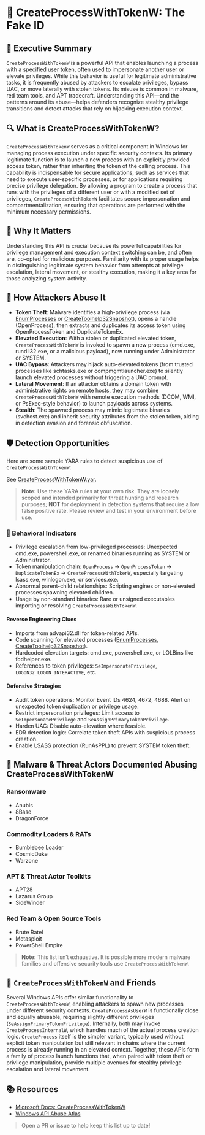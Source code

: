 # 🪪 CreateProcessWithTokenW: The Fake ID

## 🚀 Executive Summary
`CreateProcessWithTokenW` is a powerful API that enables launching a process with a specified user token, often used to impersonate another user or elevate privileges. While this behavior is useful for legitimate administrative tasks, it is frequently abused by attackers to escalate privileges, bypass UAC, or move laterally with stolen tokens. Its misuse is common in malware, red team tools, and APT tradecraft. Understanding this API—and the patterns around its abuse—helps defenders recognize stealthy privilege transitions and detect attacks that rely on hijacking execution context.

## 🔍 What is CreateProcessWithTokenW?
`CreateProcessWithTokenW` serves as a critical component in Windows for managing process execution under specific security contexts. Its primary legitimate function is to launch a new process with an explicitly provided access token, rather than inheriting the token of the calling process. This capability is indispensable for secure applications, such as services that need to execute user-specific processes, or for applications requiring precise privilege delegation. By allowing a program to create a process that runs with the privileges of a different user or with a modified set of privileges, `CreateProcessWithTokenW` facilitates secure impersonation and compartmentalization, ensuring that operations are performed with the minimum necessary permissions.

## 🚩 Why It Matters
Understanding this API is crucial because its powerful capabilities for privilege management and execution context switching can be, and often are, co-opted for malicious purposes. Familiarity with its proper usage helps in distinguishing legitimate system behavior from attempts at privilege escalation, lateral movement, or stealthy execution, making it a key area for those analyzing system activity.

## 🧬 How Attackers Abuse It
 - **Token Theft**: Malware identifies a high-privilege process (via [EnumProcesses](https://github.com/danafaye/WindowsAPIAbuseAtlas/tree/main/KERNEL32/EnumProcesses) or [CreateToolhelp32Snapshot](https://github.com/danafaye/WindowsAPIAbuseAtlas/tree/main/KERNEL32/CreateToolhelp32Snapshot)), opens a handle (OpenProcess), then extracts and duplicates its access token using OpenProcessToken and DuplicateTokenEx.
 - **Elevated Execution**: With a stolen or duplicated elevated token, `CreateProcessWithTokenW` is invoked to spawn a new process (cmd.exe, rundll32.exe, or a malicious payload), now running under Administrator or SYSTEM.
 - **UAC Bypass**: Attackers may hijack auto-elevated tokens (from trusted processes like schtasks.exe or compmgmtlauncher.exe) to silently launch elevated processes without triggering a UAC prompt.
 - **Lateral Movement**: If an attacker obtains a domain token with administrative rights on remote hosts, they may combine `CreateProcessWithTokenW` with remote execution methods (DCOM, WMI, or PsExec-style behavior) to launch payloads across systems.
 - **Stealth**: The spawned process may mimic legitimate binaries (svchost.exe) and inherit security attributes from the stolen token, aiding in detection evasion and forensic obfuscation.

## 🛡️ Detection Opportunities
Here are some sample YARA rules to detect suspicious use of `CreateProcessWithTokenW`:

See [CreateProcessWithTokenW.yar](./CreateProcessWithTokenW.yar).

> **Note:** Use these YARA rules at your own risk. They are loosely scoped and intended primarily for threat hunting and research purposes; **NOT** for deployment in detection systems that require a low false positive rate. Please review and test in your environment before use.

### 🐾 Behavioral Indicators
 - Privilege escalation from low-privileged processes: Unexpected cmd.exe, powershell.exe, or renamed binaries running as SYSTEM or Administrator.
 - Token manipulation chain: `OpenProcess` → `OpenProcessToken` → `DuplicateTokenEx` → `CreateProcessWithTokenW`, especially targeting lsass.exe, winlogon.exe, or services.exe.
 - Abnormal parent-child relationships: Scripting engines or non-elevated processes spawning elevated children.
 - Usage by non-standard binaries: Rare or unsigned executables importing or resolving `CreateProcessWithTokenW`.

#### Reverse Engineering Clues
 - Imports from advapi32.dll for token-related APIs.
 - Code scanning for elevated processes ([EnumProcesses](https://github.com/danafaye/WindowsAPIAbuseAtlas/tree/main/KERNEL32/EnumProcesses), [CreateToolhelp32Snapshot](https://github.com/danafaye/WindowsAPIAbuseAtlas/tree/main/KERNEL32/CreateToolhelp32Snapshot)).
 - Hardcoded elevation targets: cmd.exe, powershell.exe, or LOLBins like fodhelper.exe.
 - References to token privileges: `SeImpersonatePrivilege`, `LOGON32_LOGON_INTERACTIVE`, etc.

#### Defensive Strategies
 - Audit token operations: Monitor Event IDs 4624, 4672, 4688. Alert on unexpected token duplication or privilege usage.
 - Restrict impersonation privileges: Limit access to `SeImpersonatePrivilege` and `SeAssignPrimaryTokenPrivilege`.
 - Harden UAC: Disable auto-elevation where feasible.
 - EDR detection logic: Correlate token theft APIs with suspicious process creation.
 - Enable LSASS protection (RunAsPPL) to prevent SYSTEM token theft.

## 🦠 Malware & Threat Actors Documented Abusing CreateProcessWithTokenW

### **Ransomware**
 - Anubis
 - 8Base
 - DragonForce 

### **Commodity Loaders & RATs**
 - Bumblebee Loader
 - CosmicDuke
 - Warzone

### **APT & Threat Actor Toolkits**
 - APT28
 - Lazarus Group
 - SideWinder

### **Red Team & Open Source Tools**
 - Brute Ratel
 - Metasploit
 - PowerShell Empire

> **Note:** This list isn’t exhaustive. It is possible more modern malware families and offensive security tools use `CreateProcessWithTokenW`.

## 🧵 `CreateProcessWithTokenW` and Friends
Several Windows APIs offer similar functionality to `CreateProcessWithTokenW`, enabling attackers to spawn new processes under different security contexts. `CreateProcessAsUserW` is functionally close and equally abusable, requiring slightly different privileges (`SeAssignPrimaryTokenPrivilege`). Internally, both may invoke `CreateProcessInternalW`, which handles much of the actual process creation logic. `CreateProcess` itself is the simpler variant, typically used without explicit token manipulation but still relevant in chains where the current process is already running in an elevated context. Together, these APIs form a family of process launch functions that, when paired with token theft or privilege manipulation, provide multiple avenues for stealthy privilege escalation and lateral movement.

## 📚 Resources
- [Microsoft Docs: CreateProcessWithTokenW](https://learn.microsoft.com/en-us/windows/win32/api/winbase/nf-winbase-createprocesswithtokenw)
- [Windows API Abuse Atlas](https://github.com/danafaye/WindowsAPIAbuseAtlas)

> Open a PR or issue to help keep this list up to date!